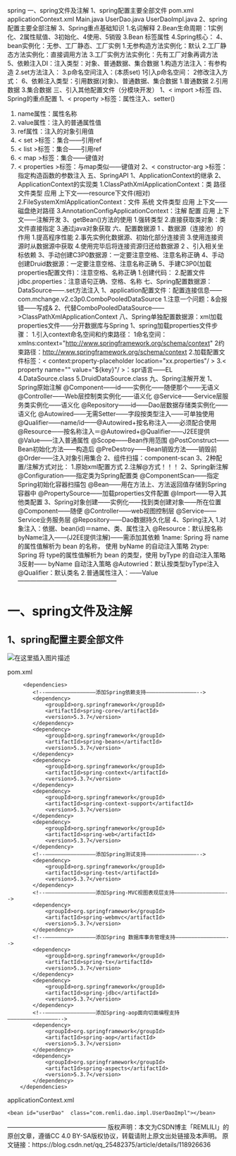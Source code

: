 spring
一、spring文件及注解
1、spring配置主要全部文件
pom.xml
applicationContext.xml
Main.java
UserDao.java
UserDaoImpl.java
2、spring配置主要全部注解
3、Spring重点基础知识
1.名词解释
2.Bean生命周期：1实例化、2属性赋值、3初始化、4使用、5销毁
3.Bean 标签属性
4.Spring核心：
4、bean实例化：无参、工厂静态、工厂实例
1.无参构造方法实例化：默认
2.工厂静态方法实例化：直接调用方法
3.工厂实例方法实例化：先有工厂对象再调方法
5、依赖注入DI：注入类型：对象、普通数据、集合数据
1.构造方法注入：有参构造
2.set方法注入：
3.p命名空间注入：(本质set)
1引入p命名空间：
2修改注入方式：
6、依赖注入类型：引用数据(对象)、普通数据、集合数据
1.普通数据
2.引用数据
3.集合数据
三、引入其他配置文件（分模块开发）
1、< import >标签
四、Spring的重点配置
1、< property >标签：属性注入、setter()
1. name属性：属性名称
1. value属性：注入的普通属性值
1. ref属性：注入的对象引用值
1. < set >标签：集合——引用ref
1. < list >标签：集合——引用ref
1. < map >标签：集合——键值对
1. < properties >标签：与map类似——键值对
2、< constructor-arg >标签：指定构造函数的参数注入
五、SpringAPI
1、ApplicationContext的继承
2、ApplicationContext的实现类
1.ClassPathXmlApplicationContext：类 路径 文件类型 应用 上下文——resource下文件(相对)
2.FileSystemXmlApplicationContext：文件 系统 文件类型 应用 上下文——磁盘绝对路径
3.AnnotationConfigApplicationContext：注解 配置 应用 上下文——注解开发
3、getBean()方法的使用
1.强转类型
2.直接获取类对象：类文件直接指定
3.通过java对象获取
六、配置数据源
1 、数据源（连接池）的作用
1.提高程序性能
2.事先实例化数据源、初始化部分连接资
3.使用连接资源时从数据源中获取
4.使用完毕后将连接资源归还给数据源
2 、引入相关坐标依赖
3、手动创建C3P0数据源：一定要注意空格、注意名称正确
4、手动创建Druid数据源：一定要注意空格、注意名称正确
5、手建C3P0(加载properties配置文件)：注意空格、名称正确
1.创建代码：
2.配置文件jdbc.properties：注意语句正确、空格、名称
七、Spring配置数据源：DataSource——.set方法注入
1、application配置文件：配置连接信息——com.mchange.v2.c3p0.ComboPooledDataSource
1.注意一个问题：&会报错——写成&
2、代替ComboPooledDataSource——>ClassPathXmlApplicationContext
八、Spring单独配置数据源：xml加载properties文件——分开数据库与Spring
1、spring加载properties文件步骤：
1.引入context命名空间和约束路径：
1命名空间：xmlns:context="http://www.springframework.org/schema/context"
2约束路径：http://www.springframework.org/schema/context
2.加载配置文件标签：< context:property-placeholder location="xx.properties"/ >
3.< property name="" value="${key}"/ >：spr语言——EL
4.DataSource.class
5.DruidDataSource.class
九、Spring注解开发
1、 Spring原始注解
@Component——id——实例化——随便那个——无语义
@Controller——Web层控制类实例化——语义化
@Service——Service层服务类实例化——语义化
@Repository——id——Dao层数据存储类实例化——语义化
@Autowired——无需Setter——字段按类型注入——可单独使用
@Qualifier——name/id——@Autowired+按名称注入——必须配合使用
@Resource——按名称注入＝@Autowired+@Qualifier——J2EE提供
@Value——注入普通属性
@Scope——Bean作用范围
@PostConstruct——Bean初始化方法——构造后
@PreDestroy——Bean销毁方法——销毁前
@Order——注入对象引用集合
2、组件扫描：component-scan
3、2种配置/注解方式对比：
1.原始xml配置方式
2.注解@方式！！！
2、Spring新注解
@Configuration——指定类为Spring配置类
@ComponentScan——指定Spring初始化容器扫描包
@Bean——用在方法上、方法返回值存储到Spring容器中
@PropertySource——加载properties文件配置
@Import——导入其他类配置
3、Spring对象创建——实例化——找到类创建对象——所在位置
@Component——随便
@Controller——web视图控制层
@Service——Service业务服务层
@Repository——Dao数据持久化层
4、Spring注入
1.对象注入：依据、bean(id)＝name、类、属性注入
@Resource：默认按名称byName注入——(J2EE提供注解)——需添加其依赖
1name: Spring 将 name 的属性值解析为 bean 的名称， 使用 byName 的自动注入策略
2type: Spring 将 type的属性值解析为 bean 的类型，使用 byType 的自动注入策略
3反射—— byName 自动注入策略
@Autowried：默认按类型byType注入
@Qualifier：默认类名
2.普通属性注入：——Value
————————————————

# 一、spring文件及注解

## 1、spring配置主要全部文件

![在这里插入图片描述](https://img-blog.csdnimg.cn/20210720105344219.png?x-oss-process=image/watermark,type_ZmFuZ3poZW5naGVpdGk,shadow_10,text_aHR0cHM6Ly9ibG9nLmNzZG4ubmV0L3FxXzI1NDgyMzc1,size_16,color_FFFFFF,t_70)

pom.xml

```
 	 <dependencies>
        <!--————————————————添加Spring依赖支持————————————————-->
        <dependency>
            <groupId>org.springframework</groupId>
            <artifactId>spring-core</artifactId>
            <version>5.3.7</version>
        </dependency>
        <dependency>
            <groupId>org.springframework</groupId>
            <artifactId>spring-beans</artifactId>
            <version>5.3.7</version>
        </dependency>
        <dependency>
            <groupId>org.springframework</groupId>
            <artifactId>spring-context</artifactId>
            <version>5.3.7</version>
        </dependency>
        <dependency>
            <groupId>org.springframework</groupId>
            <artifactId>spring-context-support</artifactId>
            <version>5.3.7</version>
        </dependency>
        <dependency>
            <groupId>org.springframework</groupId>
            <artifactId>spring-web</artifactId>
            <version>5.3.7</version>
        </dependency>
        <!--————————————————添加Spring测试支持————————————————-->
        <dependency>
            <groupId>org.springframework</groupId>
            <artifactId>spring-test</artifactId>
            <version>5.3.7</version>
        </dependency>
        <!--————————————————添加Spring-MVC视图表现层支持————————————————-->
        <dependency>
            <groupId>org.springframework</groupId>
            <artifactId>spring-webmvc</artifactId>
            <version>5.3.7</version>
        </dependency>
        <!--————————————————添加Spring 数据库事务管理支持————————————————-->
        <dependency>
            <groupId>org.springframework</groupId>
            <artifactId>spring-tx</artifactId>
            <version>5.3.7</version>
        </dependency>
        <dependency>
            <groupId>org.springframework</groupId>
            <artifactId>spring-jdbc</artifactId>
            <version>5.3.7</version>
        </dependency>
        <!--————————————————添加Spring-aop面向切面编程支持————————————————-->
        <dependency>
            <groupId>org.springframework</groupId>
            <artifactId>spring-aop</artifactId>
            <version>5.3.7</version>
        </dependency>
        <dependency>
            <groupId>org.springframework</groupId>
            <artifactId>spring-aspects</artifactId>
            <version>5.3.7</version>
        </dependency>
    </dependencies>
```

applicationContext.xml
<beans xmlns="http://www.springframework.org/schema/beans"
       xmlns:xsi="http://www.w3.org/2001/XMLSchema-instance" xmlns:mvc="http://www.springframework.org/schema/mvc"
       xmlns:context="http://www.springframework.org/schema/context"
       xmlns:aop="http://www.springframework.org/schema/aop" xmlns:tx="http://www.springframework.org/schema/tx"
       xsi:schemaLocation="http://www.springframework.org/schema/beans
		http://www.springframework.org/schema/beans/spring-beans-3.2.xsd
		http://www.springframework.org/schema/mvc
		http://www.springframework.org/schema/mvc/spring-mvc-3.2.xsd
		http://www.springframework.org/schema/context
		http://www.springframework.org/schema/context/spring-context-3.2.xsd
		http://www.springframework.org/schema/aop
		http://www.springframework.org/schema/aop/spring-aop-3.2.xsd
		http://www.springframework.org/schema/tx
		http://www.springframework.org/schema/tx/spring-tx-3.2.xsd ">


    <bean id="userDao"  class="com.remli.dao.impl.UserDaoImpl"></bean>


</beans>
————————————————
版权声明：本文为CSDN博主「REMLILI」的原创文章，遵循CC 4.0 BY-SA版权协议，转载请附上原文出处链接及本声明。
原文链接：https://blog.csdn.net/qq_25482375/article/details/118926636